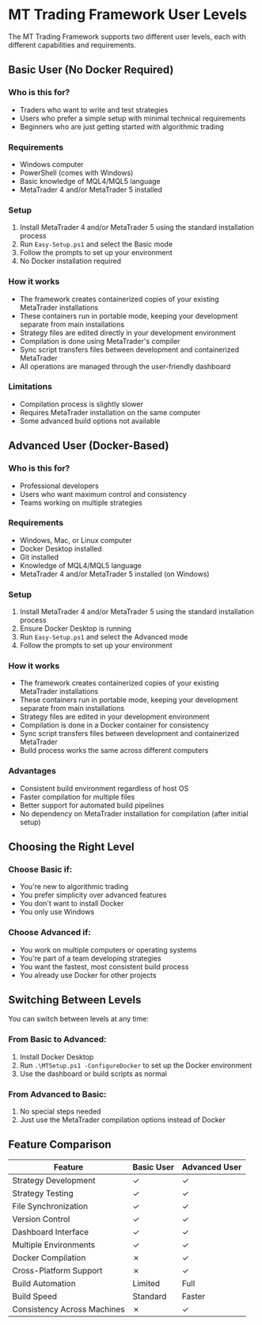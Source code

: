 # MT Trading Framework User Levels

The MT Trading Framework supports two different user levels, each with different capabilities and requirements.

## Basic User (No Docker Required)

### Who is this for?
- Traders who want to write and test strategies
- Users who prefer a simple setup with minimal technical requirements
- Beginners who are just getting started with algorithmic trading

### Requirements
- Windows computer
- PowerShell (comes with Windows)
- Basic knowledge of MQL4/MQL5 language
- MetaTrader 4 and/or MetaTrader 5 installed

### Setup
1. Install MetaTrader 4 and/or MetaTrader 5 using the standard installation process
2. Run `Easy-Setup.ps1` and select the Basic mode
3. Follow the prompts to set up your environment
4. No Docker installation required

### How it works
- The framework creates containerized copies of your existing MetaTrader installations
- These containers run in portable mode, keeping your development separate from main installations
- Strategy files are edited directly in your development environment
- Compilation is done using MetaTrader's compiler
- Sync script transfers files between development and containerized MetaTrader
- All operations are managed through the user-friendly dashboard

### Limitations
- Compilation process is slightly slower
- Requires MetaTrader installation on the same computer
- Some advanced build options not available

## Advanced User (Docker-Based)

### Who is this for?
- Professional developers
- Users who want maximum control and consistency
- Teams working on multiple strategies

### Requirements
- Windows, Mac, or Linux computer
- Docker Desktop installed
- Git installed
- Knowledge of MQL4/MQL5 language
- MetaTrader 4 and/or MetaTrader 5 installed (on Windows)

### Setup
1. Install MetaTrader 4 and/or MetaTrader 5 using the standard installation process
2. Ensure Docker Desktop is running
3. Run `Easy-Setup.ps1` and select the Advanced mode
4. Follow the prompts to set up your environment

### How it works
- The framework creates containerized copies of your existing MetaTrader installations
- These containers run in portable mode, keeping your development separate from main installations
- Strategy files are edited in your development environment
- Compilation is done in a Docker container for consistency
- Sync script transfers files between development and containerized MetaTrader
- Build process works the same across different computers

### Advantages
- Consistent build environment regardless of host OS
- Faster compilation for multiple files
- Better support for automated build pipelines
- No dependency on MetaTrader installation for compilation (after initial setup)

## Choosing the Right Level

### Choose Basic if:
- You're new to algorithmic trading
- You prefer simplicity over advanced features
- You don't want to install Docker
- You only use Windows

### Choose Advanced if:
- You work on multiple computers or operating systems
- You're part of a team developing strategies
- You want the fastest, most consistent build process
- You already use Docker for other projects

## Switching Between Levels

You can switch between levels at any time:

### From Basic to Advanced:
1. Install Docker Desktop
2. Run `.\MTSetup.ps1 -ConfigureDocker` to set up the Docker environment
3. Use the dashboard or build scripts as normal

### From Advanced to Basic:
1. No special steps needed
2. Just use the MetaTrader compilation options instead of Docker

## Feature Comparison

| Feature | Basic User | Advanced User |
|---------|------------|--------------|
| Strategy Development | ✓ | ✓ |
| Strategy Testing | ✓ | ✓ |
| File Synchronization | ✓ | ✓ |
| Version Control | ✓ | ✓ |
| Dashboard Interface | ✓ | ✓ |
| Multiple Environments | ✓ | ✓ |
| Docker Compilation | ✗ | ✓ |
| Cross-Platform Support | ✗ | ✓ |
| Build Automation | Limited | Full |
| Build Speed | Standard | Faster |
| Consistency Across Machines | ✗ | ✓ |